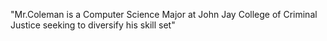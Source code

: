 <!DOCTYPE html> 
 <title>Meet Michael Coleman</title>
 <head> 
    <meta charset="UTF-8">
  <meta name="description" content="Mr. Coleman is..." 
  Welcome to My Website
  </head>
  <body>
  <p>
   "Mr.Coleman is a Computer Science Major at John Jay College of Criminal Justice seeking to diversify his skill set" 
  </p>
  </body> 
  
    
